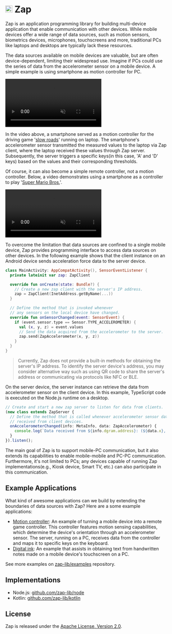 <h1><img src="https://user-images.githubusercontent.com/6410412/280930996-ab5931f7-1f1f-42b9-a243-63d1d9c3ada4.png" width="22px" height="22px" /> Zap</h1>

Zap is an application programming library for building multi-device application that enable communication with other devices. While mobile devices offer a wide range of data sources, such as motion sensors, biometrics devices, microphones, touchscreens and more, traditional PCs like laptops and desktops are typically lack these resources.

The data sources available on mobile devices are valuable, but are often device-dependent, limiting their widespread use. Imagine if PCs could use the series of data from the accelerometer sensor on a mobile device. A simple example is using smartphone as motion controller for PC.

<video src="https://user-images.githubusercontent.com/6410412/281803373-bd6b55e0-65cd-421a-9504-5df169d31c03.mp4" muted controls></viedo>

In the video above, a smartphone served as a motion controller for the driving game '[slow roads](https://slowroads.io/)' running on laptop. The smartphone's accelerometer sensor transmitted the measured values to the laptop via Zap client, where the laptop received these values through Zap server. Subsequently, the server triggers a specific keys(in this case, 'A' and 'D' keys) based on the values and their corresponding thresholds.

Of course, it can also become a simple remote controller, not a motion controller. Below, a video demonstrates using a smartphone as a controller to play '[Super Mario Bros.](https://supermario-game.com/)'.

<video src="https://user-images.githubusercontent.com/6410412/281803217-38e92248-7f19-4b56-be38-f6339e9c4086.mp4" muted controls></viedo>

To overcome the limitation that data sources are confined to a single mobile device, Zap provides programming interface to access data sources on other devices. In the following example shows that the client instance on an Android device sends acceleration force data to the server device.

```kotlin
class MainActivity: AppCompatActivity(), SensorEventListener {
  private lateinit var zap: ZapClient

  override fun onCreate(state: Bundle?) {
    // Create a new zap client with the server's IP address.
    zap = ZapClient(InetAddress.getByName(...))
  }

  // Define the method that is invoked whenever
  // any sensors on the local device have changed.
  override fun onSensorChanged(event: SensorEvent) {
    if (event.sensor.type == Sensor.TYPE_ACCELEROMETER) {
      val (x, y, z) = event.values
      // Send the data acquired from the accelerometer to the server.
      zap.send(ZapAccelerometer(x, y, z))
    }
  }
}
```

> Currently, Zap does not provide a built-in methods for obtaining the server's IP address. To identify the server device's address, you may consider alternative way such as using QR code to share the server's address or communicating via protocols like NFC or BLE.

On the server device, the server instance can retrieve the data from accelerometer sensor on the client device. In this example, TypeScript code is executed on the Node.js runtime on a desktop.

```typescript
// Create and start a new zap server to listen for data from clients.
(new class extends ZapServer {
  // Define the method that is called whenever accelerometer sensor data is
  // received from client devices.
  onAccelerometerChanged(info: MetaInfo, data: ZapAccelerometer) {
    console.log(`Data received from ${info.dgram.address}: (${data.x}, ${data.y}, ${data.z})`);
  }
}).listen();
```

The main goal of Zap is to support mobile-PC communication, but it also extends its capabilities to enable mobile-mobile and PC-PC communication. Furthermore, it's not limited to PCs; any devices capable of running Zap implementations(e.g., Kiosk device, Smart TV, etc.) can also participate in this communication.

## Example Applications

What kind of awesome applications can we build by extending the boundaries of data sources with Zap? Here are a some example applications:

- [Motion controller](https://github.com/zap-lib/examples/tree/main/motion-controller): An example of turning a mobile device into a remote game controller. This controller features motion sensing capabilities, which determine the device's orientation through an accelerometer sensor. The server, running on a PC, receives data from the controller and maps it to specific keys on the keyboard.
- [Digital ink](https://github.com/zap-lib/examples/tree/main/digital-ink): An example that assists in obtaining text from handwritten notes made on a mobile device's touchscreen on a PC.

See more examples on [zap-lib/examples](https://github.com/zap-lib/examples) repository.

## Implementations

- Node.js: [github.com/zap-lib/node](https://github.com/zap-lib/node)
- Kotlin: [github.com/zap-lib/kotlin](https://github.com/zap-lib/node)

## License

Zap is released under the [Apache License, Version 2.0](LICENSE).
